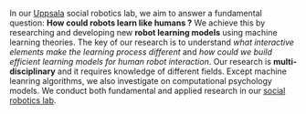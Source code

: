 In our [Uppsala](http://uu.se/en/) social robotics lab, we aim to answer a fundamental question: **How could robots learn like humans ?** We achieve this by researching and developing new **robot learning models** using machine learning theories. The key of our research is to understand _what interactive elements make the learning process different_ and _how could we build efficient learning models for human robot interaction_. 
Our research is **multi-disciplinary** and it requires knowledge of different fields. Except machine leanring algorithms, we also investigate on computational psychology models. We conduct both fundamental and applied research in our [social robotics lab](http://hri.research.it.uu.se/people.html).


